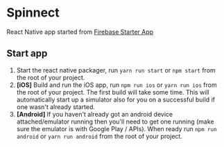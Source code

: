 # Spinnect

React Native app started from [Firebase Starter App](https://github.com/invertase/react-native-firebase-starter)
## Start app

1) Start the react native packager, run `yarn run start` or `npm start` from the root of your project.
2) **[iOS]** Build and run the iOS app, run `npm run ios` or `yarn run ios` from the root of your project. The first build will take some time. This will automatically start up a simulator also for you on a successful build if one wasn't already started.
3) **[Android]** If you haven't already got an android device attached/emulator running then you'll need to get one running (make sure the emulator is with Google Play / APIs). When ready run `npm run android` or `yarn run android` from the root of your project.

